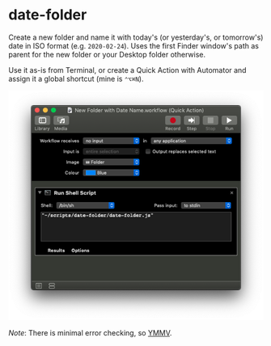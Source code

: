 # date-folder
Create a new folder and name it with today's (or yesterday's, or tomorrow's) date in ISO format (e.g. `2020-02-24`). Uses the first Finder window's path as parent for the new folder or your Desktop folder otherwise.

Use it as-is from Terminal, or create a Quick Action with Automator and assign it a global shortcut (mine is `⌃⌥⌘N`).

![Automator example](screenshots/automator.png)

*Note*: There is minimal error checking, so [YMMV](https://encyclopedia2.thefreedictionary.com/Your+mileage+may+vary "Your Mileage May Vary").